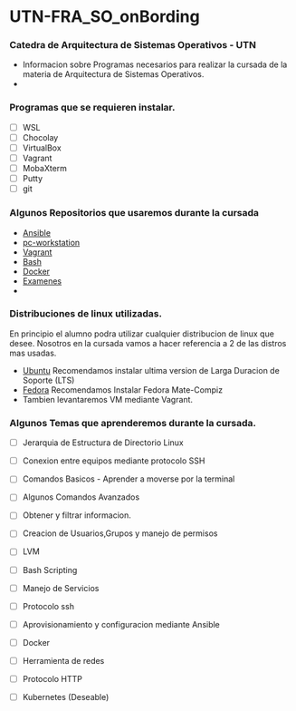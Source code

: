 # UTN-FRA_SO_onBording
### Catedra de Arquitectura de Sistemas Operativos - UTN

 - Informacion sobre Programas necesarios para realizar la cursada de la materia de Arquitectura de Sistemas Operativos.
 - 

### Programas que se requieren instalar.

- [ ] WSL
- [ ] Chocolay
- [ ] VirtualBox
- [ ] Vagrant
- [ ] MobaXterm
- [ ] Putty
- [ ] git

### Algunos Repositorios que usaremos durante la cursada

- [Ansible](https://github.com/upszot/SO_Docker/tree/master)
- [pc-workstation](https://github.com/upszot/pc-workstation)
- [Vagrant](https://github.com/upszot/SO_Docker/tree/master)
- [Bash](https://github.com/upszot/SO_Docker/tree/master)
- [Docker](https://github.com/upszot/SO_Docker/tree/master)
- [Examenes](https://github.com/upszot/SO_Docker/tree/master)
- 


### Distribuciones de linux utilizadas.
En principio el alumno podra utilizar cualquier distribucion de linux que desee.
Nosotros en la cursada vamos a hacer referencia a 2 de las distros mas usadas.

- [Ubuntu](https://ubuntu.com/download/desktop) Recomendamos instalar ultima version de Larga Duracion de Soporte (LTS)
- [Fedora](https://fedoraproject.org/es/spins/) Recomendamos Instalar Fedora Mate-Compiz
- Tambien levantaremos VM mediante Vagrant.

### Algunos Temas que aprenderemos durante la cursada.
- [ ] Jerarquia de Estructura de Directorio Linux
- [ ] Conexion entre equipos mediante protocolo SSH
- [ ] Comandos Basicos - Aprender a moverse por la terminal
- [ ] Algunos Comandos Avanzados
- [ ] Obtener y filtrar informacion.
- [ ] Creacion de Usuarios,Grupos y manejo de permisos
- [ ] LVM
- [ ] Bash Scripting
- [ ] Manejo de Servicios
- [ ] Protocolo ssh
- [ ] Aprovisionamiento y configuracion mediante Ansible
- [ ] Docker
- [ ] Herramienta de redes
- [ ] Protocolo HTTP
- [ ] Kubernetes (Deseable)

